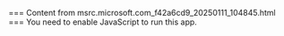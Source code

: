 === Content from msrc.microsoft.com_f42a6cd9_20250111_104845.html ===
You need to enable JavaScript to run this app.
